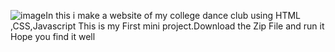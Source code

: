 ![image](https://github.com/user-attachments/assets/a2aa1e24-36a2-4189-b700-bbb8b8c27f34)In this i make a website of my college dance club using HTML ,CSS,Javascript This is my First mini project.Download the Zip File and run it Hope you find it well
